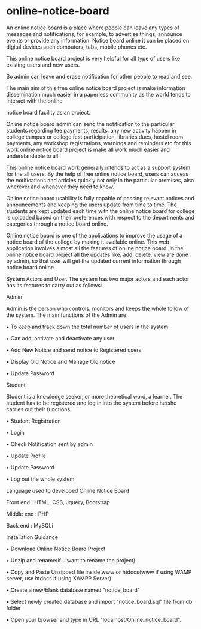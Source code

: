 # online-notice-board
An online notice board is a place where people can leave any types of messages and notifications, for example, to advertise things, announce events or provide any information.
Notice board online it can be placed on digital devices such computers, tabs, mobile phones etc.

This online notice board project is very helpful for all type of users like existing users and new users.

So admin can leave and erase notification for other people to read and see.

The main aim of this free online notice board project is make information dissemination much easier in a paperless community as the world tends to interact with the online 

notice board facility as an project.

Online notice board admin can send the notification to the particular students regarding fee payments, results, any new activity happen in college campus or college fest participation, libraries dues, hostel room payments, any workshop registrations, warnings and reminders etc for this work online notice board project is make all work much easier and understandable to all.

This online notice board work generally intends to act as a support system for the all users. By the help of free online notice board, users can access the notifications and articles quickly not only in the particular premises, also wherever and whenever they need to know.

Online notice board usability is fully capable of passing relevant notices and announcements and keeping the users update from time to time.
The students are kept updated each time with the online notice board for college is uploaded based on their preferences with respect to the departments and categories through a notice board online.

Online notice board is one of the applications to improve the usage of a notice board of the college by making it available online.
This web application involves almost all the features of online notice board.
In the online notice board project all the updates like, add, delete, view are done by admin, so that user will get the updated current information through notice board online .

System Actors and User.
The system has two major actors and each actor has its features to carry out as follows:

Admin

Admin is the person who controls, monitors and keeps the whole follow of the system. The main functions of the Admin are:

•	To keep and track down the total number of users in the system.

•	Can add, activate and deactivate any user.

•	Add New Notice and send notice to Registered users

•	Display Old Notice and Manage Old notice

•	Update Password

Student

Student is a knowledge seeker, or more theoretical word, a learner. The student has to be registered and log in into the system before he/she carries out their functions.

•	Student Registration

•	Login

•	Check Notification sent by admin

•	Update Profile


•	Update Password

•	Log out the whole system

Language used to developed Online Notice Board

Front end : HTML, CSS, Jquery, Bootstrap

Middle end : PHP

Back end : MySQLi

Installation Guidance

•	Download Online Notice Board Project

•	Unzip and rename(if u want to rename the project)

•	Copy and Paste Unzipped file inside www or htdocs(www if using WAMP server, use htdocs if using XAMPP Server)

•	Create a new/blank database named "notice_board"

•	Select newly created database and import "notice_board.sql" file from db folder

•	Open your browser and type in URL "localhost/Online_notice_board".

